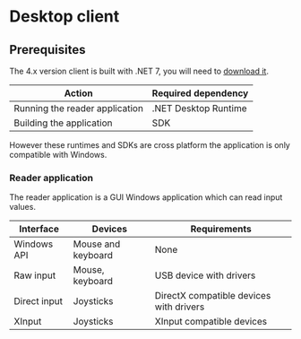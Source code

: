 # Desktop client

## Prerequisites

The 4.x version client is built with .NET 7, you will need to [download it](https://dotnet.microsoft.com/download).

| Action                         | Required dependency  |
| ------------------------------ | -------------------- |
| Running the reader application | .NET Desktop Runtime |
| Building the application       | SDK                  |

However these runtimes and SDKs are cross platform the application is only compatible with Windows.

### Reader application

The reader application is a GUI Windows application which can read input values.

| Interface    | Devices                       | Requirements                            |
| ------------ | ----------------------------- | --------------------------------------- |
| Windows API  | Mouse and keyboard            | None                                    |
| Raw input    | Mouse, keyboard               | USB device with drivers                 |
| Direct input | Joysticks                     | DirectX compatible devices with drivers |
| XInput       | Joysticks                     | XInput compatible devices               |
